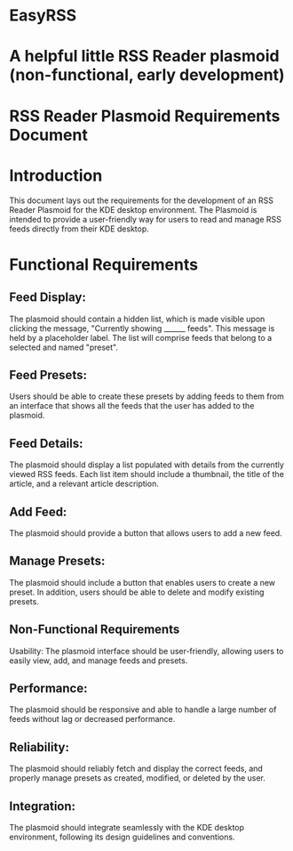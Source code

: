 # EasyRSS
# A helpful little RSS Reader plasmoid (non-functional, early development)
# RSS Reader Plasmoid Requirements Document
# Introduction
This document lays out the requirements for the development of an RSS Reader Plasmoid for the KDE desktop environment. The Plasmoid is intended to provide a user-friendly way for users to read and manage RSS feeds directly from their KDE desktop.

# Functional Requirements
## Feed Display:
The plasmoid should contain a hidden list, which is made visible upon clicking the message, "Currently showing ______ feeds". This message is held by a placeholder label. The list will comprise feeds that belong to a selected and named "preset".

## Feed Presets:
Users should be able to create these presets by adding feeds to them from an interface that shows all the feeds that the user has added to the plasmoid.

## Feed Details:
The plasmoid should display a list populated with details from the currently viewed RSS feeds. Each list item should include a thumbnail, the title of the article, and a relevant article description.

## Add Feed:
The plasmoid should provide a button that allows users to add a new feed.

## Manage Presets:
The plasmoid should include a button that enables users to create a new preset. In addition, users should be able to delete and modify existing presets.

## Non-Functional Requirements
Usability:
The plasmoid interface should be user-friendly, allowing users to easily view, add, and manage feeds and presets.

## Performance:
The plasmoid should be responsive and able to handle a large number of feeds without lag or decreased performance.

## Reliability:
The plasmoid should reliably fetch and display the correct feeds, and properly manage presets as created, modified, or deleted by the user.

## Integration:
The plasmoid should integrate seamlessly with the KDE desktop environment, following its design guidelines and conventions.
